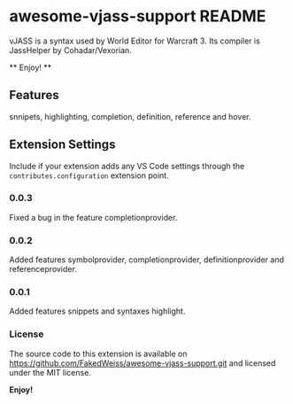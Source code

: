 # awesome-vjass-support README

vJASS is a syntax used by World Editor for Warcraft 3. Its compiler is JassHelper by Cohadar/Vexorian.

** Enjoy! **

## Features

snnipets, highlighting, completion, definition, reference and hover.

## Extension Settings

Include if your extension adds any VS Code settings through the `contributes.configuration` extension point.

### 0.0.3

Fixed a bug in the feature completionprovider.

### 0.0.2

Added features symbolprovider, completionprovider, definitionprovider and referenceprovider.

### 0.0.1

Added features snippets and syntaxes highlight.

### License

The source code to this extension is available on https://github.com/FakedWeiss/awesome-vjass-support.git and licensed under the MIT license.

**Enjoy!**